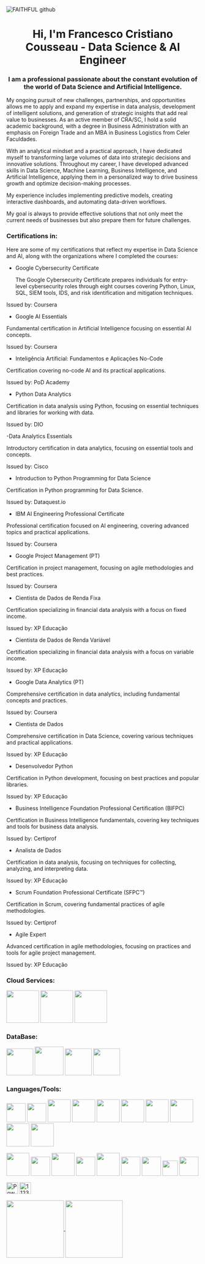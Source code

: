 ![FAITHFUL github](https://github.com/admfrancescousseau/admfrancescousseau/assets/112359213/fe24de94-689d-4fcd-9232-997df9343376)

<h1 align="center">Hi, I'm Francesco Cristiano Cousseau - Data Science & AI Engineer</h1>
<h3 align="center"> I am a professional passionate about the constant evolution of the world of Data Science and Artificial Intelligence.</h3>


My ongoing pursuit of new challenges, partnerships, and opportunities allows me to apply and expand my expertise in data analysis, development of intelligent solutions, and generation of strategic insights that add real value to businesses.
As an active member of CRA/SC, I hold a solid academic background, with a degree in Business Administration with an emphasis on Foreign Trade and an MBA in Business Logistics from Celer Faculdades.


With an analytical mindset and a practical approach, I have dedicated myself to transforming large volumes of data into strategic decisions and innovative solutions.
Throughout my career, I have developed advanced skills in Data Science, Machine Learning, Business Intelligence, and Artificial Intelligence, applying them in a personalized way to drive business growth and optimize decision-making processes.


My experience includes implementing predictive models, creating interactive dashboards, and automating data-driven workflows.


My goal is always to provide effective solutions that not only meet the current needs of businesses but also prepare them for future challenges. </h3>


<h3 align="left"> Certifications in:</h3>

Here are some of my certifications that reflect my expertise in Data Science and AI, along with the organizations where I completed the courses:

- Google Cybersecurity Certificate

  The Google Cybersecurity Certificate prepares individuals for entry-level cybersecurity roles through eight courses covering Python, Linux, SQL, SIEM tools, IDS, and risk identification and mitigation techniques.

Issued by: Coursera

- Google AI Essentials

Fundamental certification in Artificial Intelligence focusing on essential AI concepts.

Issued by: Coursera

- Inteligência Artificial: Fundamentos e Aplicações No-Code

Certification covering no-code AI and its practical applications.

Issued by: PoD Academy

- Python Data Analytics

Certification in data analysis using Python, focusing on essential techniques and libraries for working with data.

Issued by: DIO

-Data Analytics Essentials

Introductory certification in data analytics, focusing on essential tools and concepts.

Issued by: Cisco

- Introduction to Python Programming for Data Science

Certification in Python programming for Data Science.

Issued by: Dataquest.io

- IBM AI Engineering Professional Certificate

Professional certification focused on AI engineering, covering advanced topics and practical applications.

Issued by: Coursera

- Google Project Management (PT)

Certification in project management, focusing on agile methodologies and best practices.

Issued by: Coursera

- Cientista de Dados de Renda Fixa

Certification specializing in financial data analysis with a focus on fixed income.

Issued by: XP Educação

- Cientista de Dados de Renda Variável

Certification specializing in financial data analysis with a focus on variable income.

Issued by: XP Educação

- Google Data Analytics (PT)

Comprehensive certification in data analytics, including fundamental concepts and practices.

Issued by: Coursera

- Cientista de Dados

Comprehensive certification in Data Science, covering various techniques and practical applications.

Issued by: XP Educação

- Desenvolvedor Python

Certification in Python development, focusing on best practices and popular libraries.

Issued by: XP Educação

- Business Intelligence Foundation Professional Certification (BIFPC)

Certification in Business Intelligence fundamentals, covering key techniques and tools for business data analysis.

Issued by: Certiprof

- Analista de Dados

Certification in data analysis, focusing on techniques for collecting, analyzing, and interpreting data.

Issued by: XP Educação

- Scrum Foundation Professional Certificate (SFPC™)

Certification in Scrum, covering fundamental practices of agile methodologies.

Issued by: Certiprof

- Agile Expert

Advanced certification in agile methodologies, focusing on practices and tools for agile project management.

Issued by: XP Educação

<h3 align="left">Cloud Services:</h3>

<img src="https://cdn.jsdelivr.net/gh/devicons/devicon/icons/azure/azure-original-wordmark.svg" width="85" height="85"/> </a> <img src="https://cdn.jsdelivr.net/gh/devicons/devicon/icons/googlecloud/googlecloud-original-wordmark.svg" width="85" height="85" /> </a> <img src="https://cdn.jsdelivr.net/gh/devicons/devicon/icons/amazonwebservices/amazonwebservices-plain-wordmark.svg" width="85" height="85"/>

<h3 align="left">DataBase:</h3>

<img src="https://cdn.jsdelivr.net/gh/devicons/devicon/icons/microsoftsqlserver/microsoftsqlserver-plain-wordmark.svg" width="70" height="70" /> </a> <img src="https://cdn.jsdelivr.net/gh/devicons/devicon/icons/mysql/mysql-original-wordmark.svg" width="75" height="75" /> </a> <img src="https://cdn.jsdelivr.net/gh/devicons/devicon/icons/mongodb/mongodb-original-wordmark.svg" width="70" height="70" /> </a> <img src="https://cdn.jsdelivr.net/gh/devicons/devicon@latest/icons/sqlite/sqlite-original-wordmark.svg" width="70" height="70"/>
                             
          
<h3 align="left">Languages/Tools:</h3>

 <img src="https://cdn.jsdelivr.net/gh/devicons/devicon/icons/python/python-original-wordmark.svg" width="50" height="50" /> </a> <img src="https://cdn.jsdelivr.net/gh/devicons/devicon/icons/r/r-original.svg" width="50" height="50" /> </a> <img src="https://cdn.jsdelivr.net/gh/devicons/devicon@latest/icons/apachespark/apachespark-original-wordmark.svg" width="60" height="60"/> </a> <img src="https://cdn.jsdelivr.net/gh/devicons/devicon@latest/icons/tensorflow/tensorflow-original-wordmark.svg" width="60" height="60"/> </a> <img src="https://cdn.jsdelivr.net/gh/devicons/devicon@latest/icons/scikitlearn/scikitlearn-original.svg" width="60" height="60"/> </a> <img src="https://cdn.jsdelivr.net/gh/devicons/devicon@latest/icons/keras/keras-original-wordmark.svg" width="60" height="60" /> </a> <img src="https://cdn.jsdelivr.net/gh/devicons/devicon/icons/pandas/pandas-original-wordmark.svg" width="60" height="60" /> </a> <img src="https://cdn.jsdelivr.net/gh/devicons/devicon/icons/numpy/numpy-original-wordmark.svg" width="60" height="60" /> </a> <img src="https://cdn.jsdelivr.net/gh/devicons/devicon@latest/icons/plotly/plotly-original-wordmark.svg" width="60" height="60" /> </a> <img src="https://cdn.jsdelivr.net/gh/devicons/devicon@latest/icons/matplotlib/matplotlib-original-wordmark.svg" width="60" height="60" /> </a> 
 
<img src="https://cdn.jsdelivr.net/gh/devicons/devicon/icons/git/git-original-wordmark.svg" width="60" height="60" /> </a> <img src="https://cdn.jsdelivr.net/gh/devicons/devicon@latest/icons/docker/docker-original-wordmark.svg" width="50" height="50" /> </a> <img src="https://cdn.jsdelivr.net/gh/devicons/devicon/icons/krakenjs/krakenjs-original-wordmark.svg" width="60" height="60" /> </a> <img src="https://cdn.jsdelivr.net/gh/devicons/devicon/icons/vscode/vscode-original-wordmark.svg" width="50" height="50" /> </a> <img src="https://cdn.jsdelivr.net/gh/devicons/devicon/icons/visualstudio/visualstudio-plain-wordmark.svg" width="60" height="60" /> </a> <img src="https://cdn.jsdelivr.net/gh/devicons/devicon/icons/rstudio/rstudio-original.svg" width="50" height="50" /> </a> <img src="https://cdn.jsdelivr.net/gh/devicons/devicon/icons/jupyter/jupyter-original-wordmark.svg" width="50" height="50" /> </a> <img src="https://cdn.jsdelivr.net/gh/devicons/devicon/icons/figma/figma-original.svg" width="40" height="40" /> </a> <img src="https://cdn.jsdelivr.net/gh/devicons/devicon@latest/icons/canva/canva-original.svg" width="50" height="50" /> <p align="left"> <img src="https://raw.githubusercontent.com/microsoft/PowerBI-Icons/main/PNG/Power-BI.png" alt="PowerBI" width="30" height="30"/> </a> <a href="https://www.microsoft.com/pt-br/microsoft-365/excel" target="_blank" rel="noreferrer"> <img src="https://user-images.githubusercontent.com/112359213/216746814-7a6cafb1-554f-4a95-8e1e-a08b9a7031e8.png" alt="112359213" width="30" height="30"/> </a> 
          


<a href="https://github.com/francescousseau/github-readme-stats">
  <img height="150" align="center" src="https://github-readme-stats.vercel.app/api?username=francescousseau&theme=github_dark&show_icons=true" />
</a>
<a href="https://github.com/francescousseau/convoychat">
  <img height="150" align="center" src="https://github-readme-stats.vercel.app/api/top-langs?username=francescousseau&theme=github_dark&layout=compact&langs_count=8&card_width=320" />
</a>


